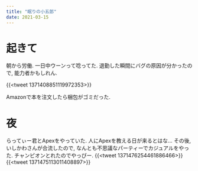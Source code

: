 ```yaml
---
title: "眠りの小五郎"
date: 2021-03-15
---
```


# 起きて
朝から労働. 一日中ウーンって唸ってた. 退勤した瞬間にバグの原因が分かったので, 能力者かもしれん.

{{<tweet 1371408851119972353>}}

Amazonで本を注文したら梱包がゴミだった.
# 夜
らってぃー君とApexをやっていた. 人にApexを教える日が来るとはな... その後, いしかわさんが合流したので, なんとも不思議なパーティーでカジュアルをやった. チャンピオンとれたのでやっぴー.
{{<tweet 1371476254461886466>}}
{{<tweet 1371475113011408897>}}